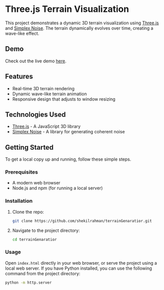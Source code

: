 # Three.js Terrain Visualization

This project demonstrates a dynamic 3D terrain visualization using [Three.js](https://threejs.org/) and [Simplex Noise](https://github.com/jwagner/simplex-noise.js). The terrain dynamically evolves over time, creating a wave-like effect.

## Demo

Check out the live demo [here](https://shekilrahman.github.io/terrainGenaratior/).

## Features

- Real-time 3D terrain rendering
- Dynamic wave-like terrain animation
- Responsive design that adjusts to window resizing

## Technologies Used

- [Three.js](https://threejs.org/) - A JavaScript 3D library
- [Simplex Noise](https://github.com/jwagner/simplex-noise.js) - A library for generating coherent noise

## Getting Started

To get a local copy up and running, follow these simple steps.

### Prerequisites

- A modern web browser
- Node.js and npm (for running a local server)

### Installation

1. Clone the repo:
    ```sh
    git clone https://github.com/shekilrahman/terrainGenaratior.git
    ```
2. Navigate to the project directory:
    ```sh
    cd terrainGenaratior
    ```

### Usage

Open `index.html` directly in your web browser, or serve the project using a local web server. If you have Python installed, you can use the following command from the project directory:

```sh
python -m http.server
